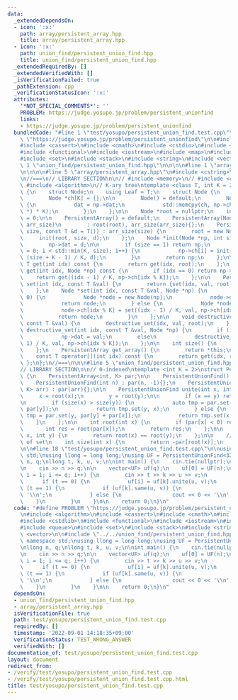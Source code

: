 ```yaml
---
data:
  _extendedDependsOn:
  - icon: ':x:'
    path: array/persistent_array.hpp
    title: array/persistent_array.hpp
  - icon: ':x:'
    path: union_find/persistent_union_find.hpp
    title: union_find/persistent_union_find.hpp
  _extendedRequiredBy: []
  _extendedVerifiedWith: []
  _isVerificationFailed: true
  _pathExtension: cpp
  _verificationStatusIcon: ':x:'
  attributes:
    '*NOT_SPECIAL_COMMENTS*': ''
    PROBLEM: https://judge.yosupo.jp/problem/persistent_unionfind
    links:
    - https://judge.yosupo.jp/problem/persistent_unionfind
  bundledCode: "#line 1 \"test/yosupo/persistent_union_find.test.cpp\"\n#define PROBLEM\
    \ \"https://judge.yosupo.jp/problem/persistent_unionfind\"\n\n#include <algorithm>\n\
    #include <cassert>\n#include <cmath>\n#include <cstdio>\n#include <cstdlib>\n\
    #include <functional>\n#include <iostream>\n#include <map>\n#include <queue>\n\
    #include <set>\n#include <stack>\n#include <string>\n#include <vector>\n\n#line\
    \ 1 \"union_find/persistent_union_find.hpp\"\n\n\n\n#line 1 \"array/persistent_array.hpp\"\
    \n\n\n\n#line 5 \"array/persistent_array.hpp\"\n#include <cstring>\n#include <memory>\n\
    \n//===\n// LIBRARY SECTION\n\n// #include <memory>\n// #include <cstring>\n//\
    \ #include <algorithm>\n// K-ary tree\ntemplate <class T, int K = 2>\nstruct PersistentArray\
    \ {\n    struct Node;\n    using Leaf = T;\n    struct Node {\n        T dat;\n\
    \        Node *ch[K] = {};\n\n        Node() = default;\n        Node(Node *np)\
    \ {\n            dat = np->dat;\n            std::memcpy(ch, np->ch, sizeof(Node\
    \ *) * K);\n        };\n    };\n\n    Node *root = nullptr;\n    int arr_size\
    \ = 0;\n\n    PersistentArray() = default;\n    PersistentArray(Node *root, int\
    \ arr_size)\n        : root(root), arr_size(arr_size){};\n    PersistentArray(int\
    \ size, const T &d = T()) : arr_size(size) {\n        root = new Node();\n   \
    \     init(root, size, d);\n    };\n    Node *init(Node *np, int size, T d) {\n\
    \        np->dat = d;\n\n        if (size == 1) return np;\n        for (int i\
    \ = 0; i < std::min(K, size); i++) {\n            np->ch[i] = init(new Node(),\
    \ (size + K - 1) / K, d);\n        }\n        return np;\n    };\n\n    const\
    \ T get(int idx) const {\n        return get(idx, root);\n    };\n    const T\
    \ get(int idx, Node *np) const {\n        if (idx == 0) return np->dat;\n    \
    \    return get((idx - 1) / K, np->ch[idx % K]);\n    };\n\n    PersistentArray\
    \ set(int idx, const T &val) {\n        return {set(idx, val, root), arr_size};\n\
    \    };\n    Node *set(int idx, const T &val, Node *np) {\n        if (idx ==\
    \ 0) {\n            Node *node = new Node(np);\n            node->dat = val;\n\
    \            return node;\n        } else {\n            Node *node = new Node(np);\n\
    \            node->ch[idx % K] = set((idx - 1) / K, val, np->ch[idx % K]);\n \
    \           return node;\n        }\n    };\n\n    void destructive_set(int idx,\
    \ const T &val) {\n        destructive_set(idx, val, root);\n    };\n    void\
    \ destructive_set(int idx, const T &val, Node *np) {\n        if (idx == 0)\n\
    \            np->dat = val;\n        else\n            destructive_set((idx -\
    \ 1) / K, val, np->ch[idx % K]);\n    };\n\n    int size() {\n        return arr_size;\n\
    \    };\n    PersistentArray get_array() {\n        return *this;\n    };\n\n\
    \    const T operator[](int idx) const {\n        return get(idx, root);\n   \
    \ };\n};\n//===\n\n\n#line 5 \"union_find/persistent_union_find.hpp\"\n\n//===\n\
    // LIBRARY SECTION\n\n// 0-indexed\ntemplate <int K = 2>\nstruct PersistentUnionFind\
    \ {\n    PersistentArray<int, K> par;\n\n    PersistentUnionFind() = default;\n\
    \    PersistentUnionFind(int n) : par(n, -1){};\n    PersistentUnionFind(PersistentArray<int,\
    \ K> arr) : par(arr){};\n\n    PersistentUnionFind unite(int x, int y) {\n   \
    \     x = root(x);\n        y = root(y);\n\n        if (x == y) return *this;\n\
    \n        if (size(x) > size(y)) {\n            auto tmp = par.set(x, par[x] +\
    \ par[y]);\n            return tmp.set(y, x);\n        } else {\n            auto\
    \ tmp = par.set(y, par[y] + par[x]);\n            return tmp.set(x, y);\n    \
    \    }\n    };\n\n    int root(int x) {\n        if (par[x] < 0) return x;\n \
    \       int res = root(par[x]);\n        return res;\n    };\n\n    bool same(int\
    \ x, int y) {\n        return root(x) == root(y);\n    };\n\n    // return size\
    \ of set\n    int size(int x) {\n        return -par[root(x)];\n    };\n};\n//===\n\
    \n\n#line 18 \"test/yosupo/persistent_union_find.test.cpp\"\n\nusing namespace\
    \ std;\nusing llong = long long;\nusing UF = PersistentUnionFind<32>;\n\nllong\
    \ n, q;\nllong t, k, u, v;\n\nint main() {\n    cin.tie(nullptr);\n    ios::sync_with_stdio(false);\n\
    \n    cin >> n >> q;\n\n    vector<UF> uf(q);\n    uf[0] = UF(n);\n\n    for (int\
    \ i = 1; i <= q; i++) {\n        cin >> t >> k >> u >> v;\n        k++;\n\n  \
    \      if (t == 0) {\n            uf[i] = uf[k].unite(u, v);\n        } else if\
    \ (t == 1) {\n            if (uf[k].same(u, v)) {\n                cout << 1 <<\
    \ '\\n';\n            } else {\n                cout << 0 << '\\n';\n        \
    \    }\n        }\n    }\n\n    return 0;\n}\n"
  code: "#define PROBLEM \"https://judge.yosupo.jp/problem/persistent_unionfind\"\n\
    \n#include <algorithm>\n#include <cassert>\n#include <cmath>\n#include <cstdio>\n\
    #include <cstdlib>\n#include <functional>\n#include <iostream>\n#include <map>\n\
    #include <queue>\n#include <set>\n#include <stack>\n#include <string>\n#include\
    \ <vector>\n\n#include \"../../union_find/persistent_union_find.hpp\"\n\nusing\
    \ namespace std;\nusing llong = long long;\nusing UF = PersistentUnionFind<32>;\n\
    \nllong n, q;\nllong t, k, u, v;\n\nint main() {\n    cin.tie(nullptr);\n    ios::sync_with_stdio(false);\n\
    \n    cin >> n >> q;\n\n    vector<UF> uf(q);\n    uf[0] = UF(n);\n\n    for (int\
    \ i = 1; i <= q; i++) {\n        cin >> t >> k >> u >> v;\n        k++;\n\n  \
    \      if (t == 0) {\n            uf[i] = uf[k].unite(u, v);\n        } else if\
    \ (t == 1) {\n            if (uf[k].same(u, v)) {\n                cout << 1 <<\
    \ '\\n';\n            } else {\n                cout << 0 << '\\n';\n        \
    \    }\n        }\n    }\n\n    return 0;\n}\n"
  dependsOn:
  - union_find/persistent_union_find.hpp
  - array/persistent_array.hpp
  isVerificationFile: true
  path: test/yosupo/persistent_union_find.test.cpp
  requiredBy: []
  timestamp: '2022-09-01 14:18:35+09:00'
  verificationStatus: TEST_WRONG_ANSWER
  verifiedWith: []
documentation_of: test/yosupo/persistent_union_find.test.cpp
layout: document
redirect_from:
- /verify/test/yosupo/persistent_union_find.test.cpp
- /verify/test/yosupo/persistent_union_find.test.cpp.html
title: test/yosupo/persistent_union_find.test.cpp
---
```

